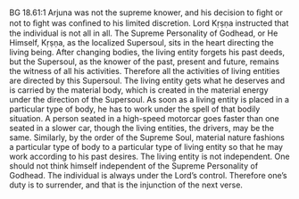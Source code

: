BG 18.61:1	Arjuna was not the supreme knower, and his decision to ﬁght or not to ﬁght was conﬁned to his limited discretion. Lord Kṛṣṇa instructed that the individual is not all in all. The Supreme Personality of Godhead, or He Himself, Kṛṣṇa, as the localized Supersoul, sits in the heart directing the living being. After changing bodies, the living entity forgets his past deeds, but the Supersoul, as the knower of the past, present and future, remains the witness of all his activities. Therefore all the activities of living entities are directed by this Supersoul. The living entity gets what he deserves and is carried by the material body, which is created in the material energy under the direction of the Supersoul. As soon as a living entity is placed in a particular type of body, he has to work under the spell of that bodily situation. A person seated in a high-speed motorcar goes faster than one seated in a slower car, though the living entities, the drivers, may be the same. Similarly, by the order of the Supreme Soul, material nature fashions a particular type of body to a particular type of living entity so that he may work according to his past desires. The living entity is not independent. One should not think himself independent of the Supreme Personality of Godhead. The individual is always under the Lord’s control. Therefore one’s duty is to surrender, and that is the injunction of the next verse.